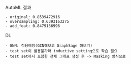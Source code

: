 AutoML 결과

    - original: 0.8539472916	
    - oversampling: 0.6393163275	
    - add_feat: 0.8479136996

DL

    - GNN: 적용예정(GCN해보고 GraphSage 해보기)
    - test set이 활용불가라 inductive setting으로 학습 필요
    - test set까지 포함한 전체 그래프 생성 후 -> Masking 방식으로